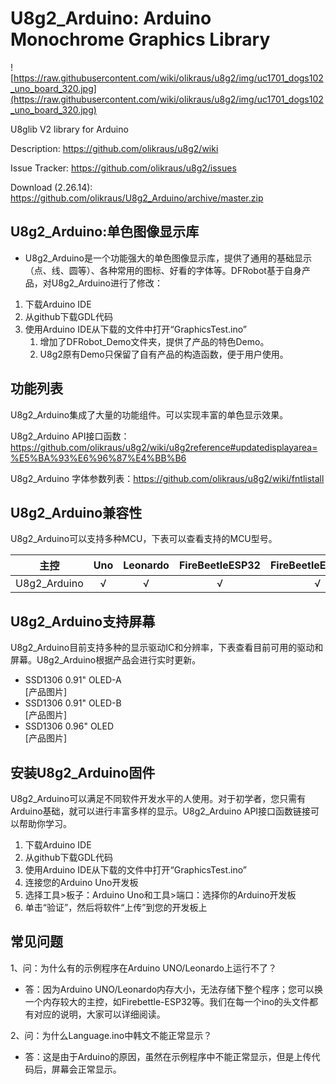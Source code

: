 # U8g2_Arduino: Arduino Monochrome Graphics Library

![https://raw.githubusercontent.com/wiki/olikraus/u8g2/img/uc1701_dogs102_uno_board_320.jpg](https://raw.githubusercontent.com/wiki/olikraus/u8g2/img/uc1701_dogs102_uno_board_320.jpg) 

U8glib V2 library for Arduino

Description: https://github.com/olikraus/u8g2/wiki

Issue Tracker: https://github.com/olikraus/u8g2/issues

Download (2.26.14): https://github.com/olikraus/U8g2_Arduino/archive/master.zip

## U8g2_Arduino:单色图像显示库
* U8g2_Arduino是一个功能强大的单色图像显示库，提供了通用的基础显示（点、线、圆等）、各种常用的图标、好看的字体等。DFRobot基于自身产品，对U8g2_Arduino进行了修改：
1. 下载Arduino IDE<br>
1. 从github下载GDL代码<br>
1. 使用Arduino IDE从下载的文件中打开“GraphicsTest.ino”<br>
   1. 增加了DFRobot_Demo文件夹，提供了产品的特色Demo。
   1. U8g2原有Demo只保留了自有产品的构造函数，便于用户使用。


## 功能列表
U8g2_Arduino集成了大量的功能组件。可以实现丰富的单色显示效果。

U8g2_Arduino API接口函数：https://github.com/olikraus/u8g2/wiki/u8g2reference#updatedisplayarea=%E5%BA%93%E6%96%87%E4%BB%B6

U8g2_Arduino 字体参数列表：https://github.com/olikraus/u8g2/wiki/fntlistall

## U8g2_Arduino兼容性
U8g2_Arduino可以支持多种MCU，下表可以查看支持的MCU型号。

主控          |     Uno      |   Leonardo    |     FireBeetleESP32     |    FireBeetleESP8266    |     m0         |     BK7251      
-----------  | :----------: |  :----------: |  :----------: |  :----------: | :------------: |   ------------
U8g2_Arduino |      √       |       √       |      √        |       √       |       √        |  


## U8g2_Arduino支持屏幕
 
U8g2_Arduino目前支持多种的显示驱动IC和分辨率，下表查看目前可用的驱动和屏幕。U8g2_Arduino根据产品会进行实时更新。<br>

* SSD1306 0.91" OLED-A<br>
[产品图片]
* SSD1306 0.91" OLED-B<br>
[产品图片]
* SSD1306 0.96" OLED<br>
[产品图片]


## 安装U8g2_Arduino固件
U8g2_Arduino可以满足不同软件开发水平的人使用。对于初学者，您只需有Arduino基础，就可以进行丰富多样的显示。U8g2_Arduino API接口函数链接可以帮助你学习。

1. 下载Arduino IDE<br>
1. 从github下载GDL代码<br>
1. 使用Arduino IDE从下载的文件中打开“GraphicsTest.ino”<br>
1. 连接您的Arduino Uno开发板<br>
1. 选择工具>板子：Arduino Uno和工具>端口：选择你的Arduino开发板<br>
1. 单击“验证”，然后将软件“上传”到您的开发板上



## 常见问题

1、问：为什么有的示例程序在Arduino UNO/Leonardo上运行不了？
    
 * 答：因为Arduino UNO/Leonardo内存大小，无法存储下整个程序；您可以换一个内存较大的主控，如Firebettle-ESP32等。我们在每一个ino的头文件都有对应的说明，大家可以详细阅读。<br>

2、问：为什么Language.ino中韩文不能正常显示？

*  答：这是由于Arduino的原因，虽然在示例程序中不能正常显示，但是上传代码后，屏幕会正常显示。

